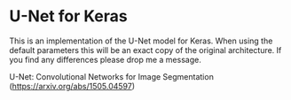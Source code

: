 # U-Net for Keras

This is an implementation of the U-Net model for Keras. When using the default parameters this will be an exact copy of the original architecture. If you find any differences please drop me a message.

U-Net: Convolutional Networks for Image Segmentation (https://arxiv.org/abs/1505.04597)
